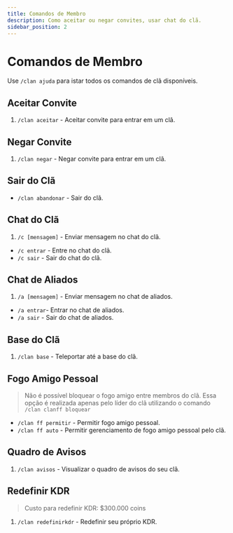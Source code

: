 ```yaml
---
title: Comandos de Membro
description: Como aceitar ou negar convites, usar chat do clã.
sidebar_position: 2
---
```


# Comandos de Membro

Use `/clan ajuda` para istar todos os comandos de clã disponíveis.

## Aceitar Convite

1. `/clan aceitar` - Aceitar convite para entrar em um clã.

## Negar Convite

1. `/clan negar` -  Negar convite para entrar em um clã.

## Sair do Clã

* `/clan abandonar` - Sair do clã.

## Chat do Clã

1. `/c [mensagem]` - Enviar mensagem no chat do clã.

* `/c entrar` - Entre no chat do clã. 
* `/c sair` - Sair do chat do clã.

## Chat de Aliados

1. `/a [mensagem]` - Enviar mensagem no chat de aliados.

* `/a entrar`- Entrar no chat de aliados. 
* `/a sair` -  Sair do chat de aliados.

## Base do Clã

1. `/clan base` - Teleportar até a base do clã.

## Fogo Amigo Pessoal

> Não é possível bloquear o fogo amigo entre membros do clã. Essa opção é realizada apenas pelo líder do clã utilizando o comando `/clan clanff bloquear`

* `/clan ff permitir` - Permitir fogo amigo pessoal.
* `/clan ff auto` - Permitir gerenciamento de fogo amigo pessoal pelo clã.

## Quadro de Avisos

1. `/clan avisos` - Visualizar o quadro de avisos do seu clã.

## Redefinir KDR

> Custo para redefinir KDR: $300.000 coins

1. `/clan redefinirkdr` - Redefinir seu próprio KDR.


